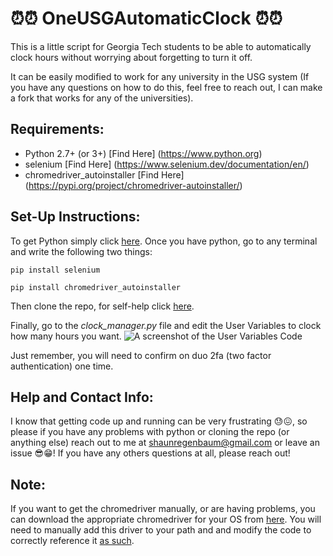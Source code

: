 # ⏰⏰ OneUSGAutomaticClock ⏰⏰
This is a little script for Georgia Tech students to be able to automatically clock hours without worrying about forgetting to turn it off.

It can be easily modified to work for any university in the USG system 
(If you have any questions on how to do this, feel free to reach out, I can make a fork that works for any of the universities). 

## Requirements:
- Python 2.7+ (or 3+) [Find Here] (https://www.python.org)
- selenium [Find Here] (https://www.selenium.dev/documentation/en/)
- chromedriver_autoinstaller [Find Here] (https://pypi.org/project/chromedriver-autoinstaller/)

## Set-Up Instructions: 
To get Python simply click [here](https://www.python.org/downloads/).
Once you have python, go to any terminal and write the following two things:

`pip install selenium`

`pip install chromedriver_autoinstaller`

Then clone the repo, for self-help click [here](https://www.howtogeek.com/451360/how-to-clone-a-github-repository/).

Finally, go to the *clock_manager.py* file and edit the User Variables to clock how many hours you want. 
![A screenshot of the User Variables Code](https://github.com/Shaun-Regenbaum/OneUSGAutomaticClock/blob/master/Pictures/User%20Variables.PNG)

Just remember, you will need to confirm on duo 2fa (two factor authentication) one time.

## Help and Contact Info:
I know that getting code up and running can be very frustrating 😓😖, so please if you have any problems with python or cloning the repo (or anything else) reach out to me at shaunregenbaum@gmail.com or leave an issue 😎😁!
If you have any others questions at all, please reach out!

## Note: 
If you want to get the chromedriver manually, or are having problems, you can download the appropriate chromedriver for your OS from [here](https://sites.google.com/a/chromium.org/chromedriver/home). You will need to manually add this driver to your path and and modify the code to correctly reference it [as such](https://chromedriver.chromium.org/getting-started).

